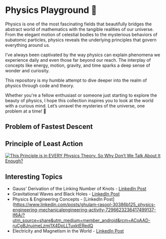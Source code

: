 # Physics Playground 🌌

Physics is one of the most fascinating fields that beautifully bridges the abstract world of mathematics with the tangible realities of our universe. From the elegant motion of celestial bodies to the mysterious behaviors of subatomic particles, physics reveals the underlying principles that govern everything around us.

I’ve always been captivated by the way physics can explain phenomena we experience daily and even those far beyond our reach. The interplay of concepts like energy, motion, gravity, and time sparks a deep sense of wonder and curiosity.

This repository is my humble attempt to dive deeper into the realm of physics through code and theory. 
<!-- 
Here, you’ll find:
Solutions to iconic physics problems like the Brachistochrone problem, projectile motion, and more.
Conceptual explorations and simulations that illustrate fundamental principles.
A blend of math, programming, and visualizations that make these ideas come alive.
-->
Whether you're a fellow enthusiast or someone just starting to explore the beauty of physics, I hope this collection inspires you to look at the world with a curious mind. Let’s unravel the mysteries of the universe, one problem at a time! 🌠

##  Problem of Fastest Descent 


##  Principle of Least Action
[![This Principle is in EVERY Physics Theory. So Why Don’t We Talk About It Enough?](https://img.youtube.com/vi/B1nRfaLThF4/0.jpg)](https://www.youtube.com/watch?v=B1nRfaLThF4)


## Interesting Topics

- Gauss' Derivation of the Linking Number of Knots - [LinkedIn Post](https://www.linkedin.com/posts/kiryl-piasotski-6a77a4290_exploring-gauss-derivation-of-the-linking-activity-7281058832099807232-Esir/?utm_source=share&utm_medium=member_android)
- Gravitational Waves and Black Holes - [LinkedIn Post](https://www.linkedin.com/posts/patricio-r-99167a203_gravitational-waves-may-prove-black-holes-activity-7294199656484331520-LtDL/?utm_source=share&utm_medium=member_android)
- Physics & Engineering Concepts - [LinkedIn Post](https://www.linkedin.com/posts/ghulam-rasool-30386b125_physics-engineering-mechanicalengineering-activity-7296623236417499137-lf6A/?utm_source=share&utm_medium=member_android&rcm=ACoAAD-ruCgBJnujmeLzmj1X4DpLLTuxktERedQ
- Electricity and Magnetism in the World - [LinkedIn Post](https://www.linkedin.com/posts/vikas-choudhary-stemonef_imagine-a-world-where-electricity-and-magnetism-activity-7301675984649351168-tRo9?utm_source=share&utm_medium=member_android&rcm=ACoAAD-ruCgBJnujmeLzmj1X4DpLLTuxktERedQ)
